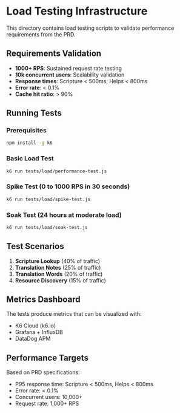 # Load Testing Infrastructure

This directory contains load testing scripts to validate performance requirements from the PRD.

## Requirements Validation

- **1000+ RPS**: Sustained request rate testing
- **10k concurrent users**: Scalability validation  
- **Response times**: Scripture < 500ms, Helps < 800ms
- **Error rate**: < 0.1%
- **Cache hit ratio**: > 90%

## Running Tests

### Prerequisites
```bash
npm install -g k6
```

### Basic Load Test
```bash
k6 run tests/load/performance-test.js
```

### Spike Test (0 to 1000 RPS in 30 seconds)
```bash
k6 run tests/load/spike-test.js
```

### Soak Test (24 hours at moderate load)
```bash
k6 run tests/load/soak-test.js
```

## Test Scenarios

1. **Scripture Lookup** (40% of traffic)
2. **Translation Notes** (25% of traffic)  
3. **Translation Words** (20% of traffic)
4. **Resource Discovery** (15% of traffic)

## Metrics Dashboard

The tests produce metrics that can be visualized with:
- K6 Cloud (k6.io)
- Grafana + InfluxDB
- DataDog APM

## Performance Targets

Based on PRD specifications:
- P95 response time: Scripture < 500ms, Helps < 800ms
- Error rate: < 0.1%
- Concurrent users: 10,000+
- Request rate: 1,000+ RPS
